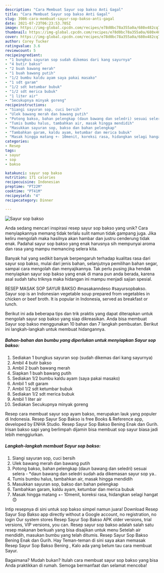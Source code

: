 ```yaml
---
description: "Cara Membuat Sayur sop bakso Anti Gagal"
title: "Cara Membuat Sayur sop bakso Anti Gagal"
slug: 3986-cara-membuat-sayur-sop-bakso-anti-gagal
date: 2021-07-23T06:23:53.705Z
image: https://img-global.cpcdn.com/recipes/e78d0bc78a355a0a/680x482cq70/sayur-sop-bakso-foto-resep-utama.jpg
thumbnail: https://img-global.cpcdn.com/recipes/e78d0bc78a355a0a/680x482cq70/sayur-sop-bakso-foto-resep-utama.jpg
cover: https://img-global.cpcdn.com/recipes/e78d0bc78a355a0a/680x482cq70/sayur-sop-bakso-foto-resep-utama.jpg
author: Corey Tucker
ratingvalue: 3.6
reviewcount: 5
recipeingredient:
- "1 bungkus sayuran sop sudah dikemas dari kang sayurnya"
- "4 butir bakso"
- "2 buah bawang merah"
- "1 buah bawang putih"
- "1/2 bumbu kaldu ayam saya pakai masako"
- "1 sdt garam"
- "1/2 sdt ketumbar bubuk"
- "1/2 sdt merica bubuk"
- "1 liter air"
- "Secukupnya minyak goreng"
recipeinstructions:
- "Siangi sayuran sop, cuci bersih"
- "Ulek bawang merah dan bawang putih"
- "Potong bakso, bahan pelengkap (daun bawang dan seledri) sesuai selera *daun bawang dan seledri sudah ada dikemasan sayur sop ya.."
- "Tumis bumbu halus, tambahkan air, masak hingga mendidih"
- "Masukkan sayuran sop, bakso dan bahan pelengkap"
- "Tambahkan garam, kaldu ayam, ketumbar dan merica bubuk"
- "Masak hingga matang +- 10menit, koreksi rasa, hidangkan selagi hangat 😊"
categories:
- Resep
tags:
- sayur
- sop
- bakso

katakunci: sayur sop bakso 
nutrition: 171 calories
recipecuisine: Indonesian
preptime: "PT22M"
cooktime: "PT41M"
recipeyield: "4"
recipecategory: Dinner

---
```



![Sayur sop bakso](https://img-global.cpcdn.com/recipes/e78d0bc78a355a0a/680x482cq70/sayur-sop-bakso-foto-resep-utama.jpg)

Anda sedang mencari inspirasi resep sayur sop bakso yang unik? Cara menyiapkannya memang tidak terlalu sulit namun tidak gampang juga. Jika keliru mengolah maka hasilnya akan hambar dan justru cenderung tidak enak. Padahal sayur sop bakso yang enak harusnya sih mempunyai aroma dan rasa yang mampu memancing selera kita.

Banyak hal yang sedikit banyak berpengaruh terhadap kualitas rasa dari sayur sop bakso, mulai dari jenis bahan, selanjutnya pemilihan bahan segar, sampai cara mengolah dan menyajikannya. Tak perlu pusing jika hendak menyiapkan sayur sop bakso yang enak di mana pun anda berada, karena asal sudah tahu triknya maka hidangan ini mampu menjadi sajian spesial.

RESEP MASAK SOP SAYUR BAKSO #masakanndeso #sayursopbakso. Sayur sop is an Indonesian vegetable soup prepared from vegetables in chicken or beef broth. It is popular in Indonesia, served as breakfast or lunch.


Berikut ini ada beberapa tips dan trik praktis yang dapat diterapkan untuk mengolah sayur sop bakso yang siap dikreasikan. Anda bisa membuat Sayur sop bakso menggunakan 10 bahan dan 7 langkah pembuatan. Berikut ini langkah-langkah untuk membuat hidangannya.

<!--inarticleads1-->

##### Bahan-bahan dan bumbu yang diperlukan untuk menyiapkan Sayur sop bakso:

1. Sediakan 1 bungkus sayuran sop (sudah dikemas dari kang sayurnya)
1. Ambil 4 butir bakso
1. Ambil 2 buah bawang merah
1. Siapkan 1 buah bawang putih
1. Sediakan 1/2 bumbu kaldu ayam (saya pakai masako)
1. Ambil 1 sdt garam
1. Ambil 1/2 sdt ketumbar bubuk
1. Sediakan 1/2 sdt merica bubuk
1. Ambil 1 liter air
1. Sediakan Secukupnya minyak goreng


Resep cara membuat sayur sop ayam bakso, merupakan lauk yang populer di Indonesia. Resep Sayur Sop Bakso is free Books &amp; Reference app, developed by ENHA Studio. Resep Sayur Sop Bakso Bening Enak dan Gurih. Irisan bakso sapi yang berlimpah dijamin bisa membuat sop sayur biasa jadi lebih menggiurkan. 

<!--inarticleads2-->

##### Langkah-langkah membuat Sayur sop bakso:

1. Siangi sayuran sop, cuci bersih
1. Ulek bawang merah dan bawang putih
1. Potong bakso, bahan pelengkap (daun bawang dan seledri) sesuai selera - *daun bawang dan seledri sudah ada dikemasan sayur sop ya..
1. Tumis bumbu halus, tambahkan air, masak hingga mendidih
1. Masukkan sayuran sop, bakso dan bahan pelengkap
1. Tambahkan garam, kaldu ayam, ketumbar dan merica bubuk
1. Masak hingga matang +- 10menit, koreksi rasa, hidangkan selagi hangat 😊


Intip resepnya di sini untuk sop bakso simpel namun juara! Download Resep Sayur Sop Bakso app directly without a Google account, no registration, no login Our system stores Resep Sayur Sop Bakso APK older versions, trial versions, VIP versions, you can. Resep sayur sop bakso adalah salah satu resep makanan berkuah yang bisa disajikan untuk menu Setelah air mendidih, masukan bumbu yang telah ditumis. Resep Sayur Sop Bakso Bening Enak dan Gurih. Hay Teman-teman di sini saya akan memasak Resep Sayur Sop Bakso Bening , Kalo ada yang belum tau cara membuat Sayur. 

Bagaimana? Mudah bukan? Itulah cara membuat sayur sop bakso yang bisa Anda praktikkan di rumah. Semoga bermanfaat dan selamat mencoba!
